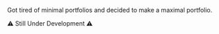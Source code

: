 Got tired of minimal portfolios and decided to make a maximal portfolio.

⚠️ Still Under Development ⚠️
